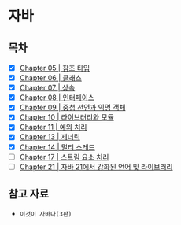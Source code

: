 # 자바

## 목차

- [x] [Chapter 05 | 참조 타입](https://github.com/2025-cs-study/2025-CS-Study/blob/main/java/05_reference_types/README.md)
- [x] [Chapter 06 | 클래스](https://github.com/2025-cs-study/2025-CS-Study/blob/main/java/06_classes/README.md)
- [x] [Chapter 07 | 상속](https://github.com/2025-cs-study/2025-CS-Study/blob/main/java/07_inheritance/README.md)
- [x] [Chapter 08 | 인터페이스](https://github.com/2025-cs-study/2025-CS-Study/blob/main/java/08_interfaces/README.md)
- [x] [Chapter 09 | 중첩 선언과 익명 객체](https://github.com/2025-cs-study/2025-CS-Study/blob/main/java/09_nested_and_anonymous/README.md)
- [x] [Chapter 10 | 라이브러리와 모듈](https://github.com/2025-cs-study/2025-CS-Study/blob/main/java/10_libraries_and_modules/README.md)
- [x] [Chapter 11 | 예외 처리](https://github.com/2025-cs-study/long-octopus-leg/blob/main/java/11_exception_handling/README.md)
- [x] [Chapter 13 | 제너릭](https://github.com/2025-cs-study/2025-CS-Study/blob/main/java/13_generics/README.md)
- [x] [Chapter 14 | 멀티 스레드](https://github.com/2025-cs-study/2025-CS-Study/blob/main/java/14_multi_thread/README.md)
- [ ] [Chapter 17 | 스트림 요소 처리](https://github.com/2025-cs-study/2025-CS-Study/blob/main/java/17_stream_processing/README.md)
- [ ] [Chapter 21 | 자바 21에서 강화된 언어 및 라이브러리](https://github.com/2025-cs-study/2025-CS-Study/blob/main/java/21_java21_features/README.md)

## 참고 자료
- `이것이 자바다(3판)`